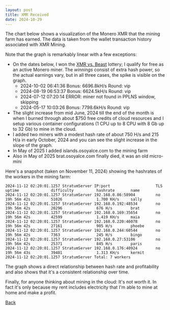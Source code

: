```yaml
---
layout: post
title: XMR Received
date: 2024-10-29
---
```

<script src="https://cdnjs.cloudflare.com/ajax/libs/PapaParse/5.3.0/papaparse.min.js"></script>
<script src="https://cdn.jsdelivr.net/npm/apexcharts"></script>
<script src="/assets/js/XMRReceived.js"></script>

The chart below shows a visualization of the Monero XMR that the mining farm has earned. The data is taken from the wallet transaction history associated with XMR Mining.

<div id="wrapper">
  <div id="areaChart">
  </div>
  <div id="barChart">
  </div>
 </div>

Note that the graph is remarkably linear with a few exceptions:

* On the dates below, I won the [XMR vs. Beast](https://xmrvsbeast.com/) lottery; I qualify for free as an active Monero miner. The *winnings* consist of extra hash power, so the actual earnings vary, but in all three cases, the spike is visible on the graph.
  * 2024-10-02 06:41:36	Bonus: 6696.8kH/s	Round: vip
  * 2024-08-19 06:53:37	Bonus: 6624.5kH/s	Round: vip
  * 2024-07-12 07:20:14 ERROR: miner not found in PPLNS window, skipping
  * 2024-05-17 10:03:26	Bonus: 7798.6kH/s	Round: vip
* The slight increase from mid June, 2024 till the end of the month is when I burned through about $750 free credits of cloud resources and I setup various container configurations (1 CPU up to 8 CPU with 8 Gb up to 32 Gb) to mine in the cloud.
* I added two miners with a modest hash rate of about 750 H/s and 215 H/a in early October, 2024 and you can see the slight increase in the slope of the graph.
* In May of 2025 I added islands.osoyalce.com to the mining farm 
* Also in May of 2025 brat.osoyalce.com finally died, it was an old micro-mini

Here's a snapshot (taken on November 11, 2024) showing the hashrates of the workers in the mining farm:
```
2024-11-12 02:20:01.1257 StratumServer IP:port                    TLS    uptime              difficulty          hashrate       name
2024-11-12 02:20:01.1257 StratumServer 192.168.0.86:58904         no     19h 56m 42s         51026               1.700 KH/s     sally
2024-11-12 02:20:01.1257 StratumServer 192.168.0.192:48534        no     19h 56m 42s         20296               676 H/s        brat
2024-11-12 02:20:01.1257 StratumServer 192.168.0.169:35654        no     19h 56m 42s         42599               1.419 KH/s     maia
2024-11-12 02:20:01.1257 StratumServer 192.168.0.220:46078        no     19h 56m 42s         27161               905 H/s        phoebe
2024-11-12 02:20:01.1257 StratumServer 192.168.0.244:60544        no     19h 56m 42s         7363                245 H/s        bingo
2024-11-12 02:20:01.1257 StratumServer 192.168.0.27:53106         no     19h 56m 42s         25371               845 H/s        paris
2024-11-12 02:20:01.1257 StratumServer 192.168.0.176:40924        no     19h 56m 43s         39401               1.313 KH/s     kermit
2024-11-12 02:20:01.1257 StratumServer Total: 7 workers
```

The graph shows a direct relationship between hash rate and profitability and also shows that it's a consistent relationship over time.

Finally, for anyone thinking about mining in the cloud: It's not worth it. In fact it's only because my rent includes electricity that I'm able to mine at home and make a profit.

[Back](/pages/web/index.html)


